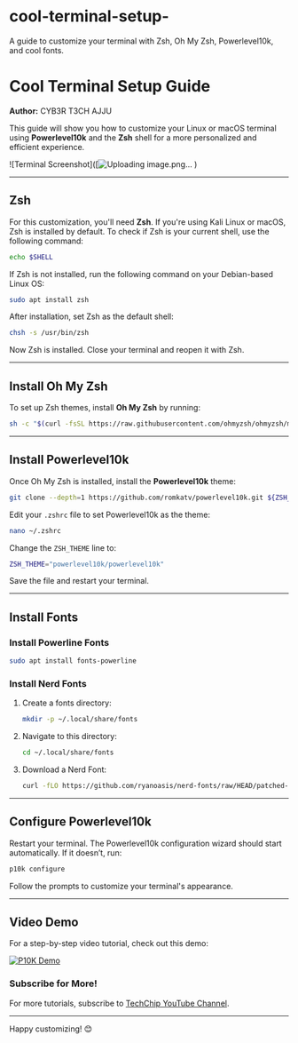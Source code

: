 # cool-terminal-setup-
A guide to customize your terminal with Zsh, Oh My Zsh, Powerlevel10k, and cool fonts.

# Cool Terminal Setup Guide

**Author:** CYB3R T3CH AJJU

This guide will show you how to customize your Linux or macOS terminal using **Powerlevel10k** and the **Zsh** shell for a more personalized and efficient experience.

![Terminal Screenshot]([![Uploading image.png…]()
)

---

## Zsh

For this customization, you'll need **Zsh**. If you're using Kali Linux or macOS, Zsh is installed by default. To check if Zsh is your current shell, use the following command:

```bash
echo $SHELL
```

If Zsh is not installed, run the following command on your Debian-based Linux OS:

```bash
sudo apt install zsh
```

After installation, set Zsh as the default shell:

```bash
chsh -s /usr/bin/zsh
```

Now Zsh is installed. Close your terminal and reopen it with Zsh.

---

## Install Oh My Zsh

To set up Zsh themes, install **Oh My Zsh** by running:

```bash
sh -c "$(curl -fsSL https://raw.githubusercontent.com/ohmyzsh/ohmyzsh/master/tools/install.sh)"
```

---

## Install Powerlevel10k

Once Oh My Zsh is installed, install the **Powerlevel10k** theme:

```bash
git clone --depth=1 https://github.com/romkatv/powerlevel10k.git ${ZSH_CUSTOM:-$HOME/.oh-my-zsh/custom}/themes/powerlevel10k
```

Edit your `.zshrc` file to set Powerlevel10k as the theme:

```bash
nano ~/.zshrc
```

Change the `ZSH_THEME` line to:

```bash
ZSH_THEME="powerlevel10k/powerlevel10k"
```

Save the file and restart your terminal.

---

## Install Fonts

### Install Powerline Fonts

```bash
sudo apt install fonts-powerline
```

### Install Nerd Fonts

1. Create a fonts directory:
   ```bash
   mkdir -p ~/.local/share/fonts
   ```
2. Navigate to this directory:
   ```bash
   cd ~/.local/share/fonts
   ```
3. Download a Nerd Font:
   ```bash
   curl -fLO https://github.com/ryanoasis/nerd-fonts/raw/HEAD/patched-fonts/DroidSansMono/DroidSansMNerdFont-Regular.otf
   ```

---

## Configure Powerlevel10k

Restart your terminal. The Powerlevel10k configuration wizard should start automatically. If it doesn’t, run:

```bash
p10k configure
```

Follow the prompts to customize your terminal's appearance.

---

## Video Demo

For a step-by-step video tutorial, check out this demo:

[![P10K Demo](https://img.youtube.com/vi/j9IAvIAOVSc/0.jpg)](https://www.youtube.com/watch?v=j9IAvIAOVSc)

### Subscribe for More!

For more tutorials, subscribe to [TechChip YouTube Channel](http://youtube.com/techchipnet).

---

Happy customizing! 😊

